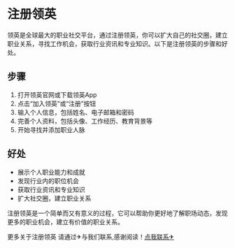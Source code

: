# 注册领英

领英是全球最大的职业社交平台，通过注册领英，你可以扩大自己的社交圈，建立职业关系，寻找工作机会，获取行业资讯和专业知识。以下是注册领英的步骤和好处。

## 步骤

1. 打开领英官网或下载领英App
2. 点击“加入领英”或“注册”按钮
3. 输入个人信息，包括姓名、电子邮箱和密码
4. 完善个人资料，包括头像、工作经历、教育背景等
5. 开始寻找并添加职业人脉

## 好处

- 展示个人职业能力和成就
- 发现行业内的职位机会
- 获取行业资讯和专业知识
- 扩大社交圈，建立职业关系

注册领英是一个简单而又有意义的过程，它可以帮助你更好地了解职场动态，发现更多的职业机会，建立有价值的职业关系。

更多关于注册领英 请通过✈与我们联系,感谢阅读！[点我联系✈](https://in.G208.com)